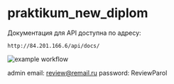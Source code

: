 # praktikum_new_diplom

Документация для API доступна по адресу:

```
http://84.201.166.6/api/docs/
```

![example workflow](https://github.com/Flomixon/foodgram-project-react/actions/workflows/foodgram_workflow.yml/badge.svg)

admin email: review@remail.ru
password: ReviewParol
